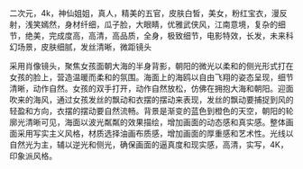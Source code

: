 二次元，4k，神仙姐姐，真人，精美的五官，皮肤白皙，美女，粉红宝衣，漫反射，浅笑嫣然，身材纤细，瓜子脸，大眼睛，优雅武侠风，江南意境，复杂的细节，绝美，完成度高，高清，高品质，全身，极致细节，电影特效，长发，未来科幻场景，皮肤细腻，发丝清晰，微距镜头

采用肖像镜头，聚焦女孩面朝大海的半身背影，朝阳的微光以柔和的侧光形式打在女孩的脸上，营造温暖而柔和的氛围。海面上的海鸥以自由飞翔的姿态呈现，细节清晰，动作自然。女孩的双手打开，动作自然放松，仿佛在拥抱大海和朝阳。迎面吹来的海风，通过女孩发丝的飘动和衣摆的摆动来表现，发丝的飘动要捕捉到风的轻盈和方向，衣摆的摆动要自然流畅。背景是渐变的蓝色到橙色的天空，朝阳的轮廓光清晰可见，海面以波光粼粼的效果描绘，增加画面的动态感和真实感。整体画面采用写实主义风格，材质选择油画布质感，增加画面的厚重感和艺术性。光线以自然光为主，辅以逆光和侧光，确保画面的逼真度和现实感，高清，实写，4K，印象派风格。